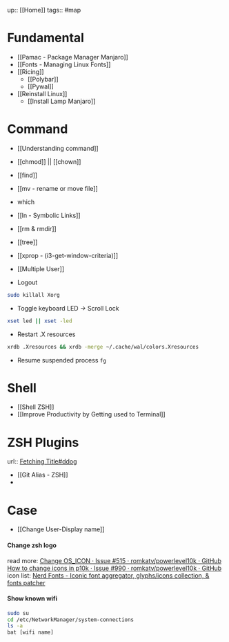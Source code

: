 up:: [[Home]]
tags:: #map 

# Fundamental
- [[Pamac - Package Manager Manjaro]]
- [[Fonts - Managing Linux Fonts]]
- [[Ricing]]
	- [[Polybar]]
	- [[Pywal]]
- [[Reinstall Linux]]
	- [[Install Lamp Manjaro]]

# Command
- [[Understanding command]]
- [[chmod]] || [[chown]]
- [[find]]
- [[mv - rename or move file]]
- which
- [[ln - Symbolic Links]]
- [[rm & rmdir]]
- [[tree]]
- [[xprop - (i3-get-window-criteria)]]
- [[Multiple User]]

- Logout
```sh
sudo killall Xorg
```
- Toggle keyboard LED -> Scroll Lock
```sh
xset led || xset -led
```
- Restart .X resources
```sh
xrdb .Xresources && xrdb -merge ~/.cache/wal/colors.Xresources
```
- Resume suspended process `fg`
# Shell
- [[Shell ZSH]]
- [[Improve Productivity by Getting used to Terminal]]

# ZSH Plugins
url:: [Fetching Title#ddog](https://github.com/ohmyzsh/ohmyzsh/wiki/Plugins)
- [[Git Alias - ZSH]]
- 


# Case
- [[Change User-Display name]]

#### Change zsh logo
read more:
[Change OS\_ICON · Issue #515 · romkatv/powerlevel10k · GitHub](https://github.com/romkatv/powerlevel10k/issues/515?ref=dnsmichi.at)
[How to change icons in p10k · Issue #990 · romkatv/powerlevel10k · GitHub](https://github.com/romkatv/powerlevel10k/issues/990)
icon list: [Nerd Fonts - Iconic font aggregator, glyphs/icons collection, & fonts patcher](https://www.nerdfonts.com/cheat-sheet)

#### Show known wifi 
```sh
sudo su
cd /etc/NetworkManager/system-connections
ls -a
bat [wifi name]
```